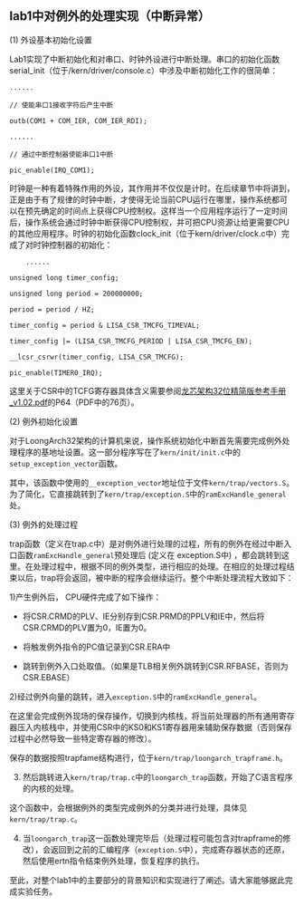 ## lab1中对例外的处理实现（中断异常）

(1) 外设基本初始化设置

Lab1实现了中断初始化和对串口、时钟外设进行中断处理。串口的初始化函数serial_init（位于/kern/driver/console.c）中涉及中断初始化工作的很简单：

```
......

// 使能串口1接收字符后产生中断

outb(COM1 + COM_IER, COM_IER_RDI);

......

// 通过中断控制器使能串口1中断

pic_enable(IRQ_COM1);
```

时钟是一种有着特殊作用的外设，其作用并不仅仅是计时。在后续章节中将讲到，正是由于有了规律的时钟中断，才使得无论当前CPU运行在哪里，操作系统都可以在预先确定的时间点上获得CPU控制权。这样当一个应用程序运行了一定时间后，操作系统会通过时钟中断获得CPU控制权，并可把CPU资源让给更需要CPU的其他应用程序。时钟的初始化函数clock_init（位于kern/driver/clock.c中）完成了对时钟控制器的初始化：

```
    ......

unsigned long timer_config;

unsigned long period = 200000000;

period = period / HZ;

timer_config = period & LISA_CSR_TMCFG_TIMEVAL;

timer_config |= (LISA_CSR_TMCFG_PERIOD | LISA_CSR_TMCFG_EN);

__lcsr_csrwr(timer_config, LISA_CSR_TMCFG);

pic_enable(TIMER0_IRQ);
```

这里关于CSR中的TCFG寄存器具体含义需要参阅[龙芯架构32位精简版参考手册_v1.02.pdf](https://mirrors.tuna.tsinghua.edu.cn/loongson/docs/loongarch/%E9%BE%99%E8%8A%AF%E6%9E%B6%E6%9E%8432%E4%BD%8D%E7%B2%BE%E7%AE%80%E7%89%88%E5%8F%82%E8%80%83%E6%89%8B%E5%86%8C_v1.02.pdf)的P64（PDF中的76页）。

(2) 例外初始化设置

对于LoongArch32架构的计算机来说，操作系统初始化中断首先需要完成例外处理程序的基地址设置。这一部分程序写在了`kern/init/init.c`中的`setup_exception_vector`函数。

其中，该函数中使用的`__exception_vector`地址位于文件`kern/trap/vectors.S`。为了简化，它直接跳转到了`kern/trap/exception.S`中的`ramExcHandle_general`处。

(3) 例外的处理过程

trap函数（定义在trap.c中）是对例外进行处理的过程，所有的例外在经过中断入口函数`ramExcHandle_general`预处理后 (定义在 exception.S中) ，都会跳转到这里。在处理过程中，根据不同的例外类型，进行相应的处理。在相应的处理过程结束以后，trap将会返回，被中断的程序会继续运行。整个中断处理流程大致如下：

1)产生例外后， CPU硬件完成了如下操作：

- 将CSR.CRMD的PLV、IE分别存到CSR.PRMD的PPLV和IE中，然后将CSR.CRMD的PLV置为0，IE置为0。

- 将触发例外指令的PC值记录到CSR.ERA中

- 跳转到例外入口处取值。（如果是TLB相关例外跳转到CSR.RFBASE，否则为CSR.EBASE）

2)经过例外向量的跳转，进入`exception.S`中的`ramExcHandle_general`。

在这里会完成例外现场的保存操作，切换到内核栈，将当前处理器的所有通用寄存器压入内核栈中，并使用CSR中的KS0和KS1寄存器用来辅助保存数据（否则保存过程中必然导致一些特定寄存器的修改）。

保存的数据按照trapfame结构进行，位于`kern/trap/loongarch_trapframe.h`。

3) 然后跳转进入`kern/trap/trap.c`中的`loongarch_trap`函数，开始了C语言程序的内核的处理。

这个函数中，会根据例外的类型完成例外的分类并进行处理，具体见`kern/trap/trap.c`。

4) 当`loongarch_trap`这一函数处理完毕后（处理过程可能包含对trapframe的修改），会返回到之前的汇编程序（`exception.S`中），完成寄存器状态的还原，然后使用ertn指令结束例外处理，恢复程序的执行。

至此，对整个lab1中的主要部分的背景知识和实现进行了阐述。请大家能够据此完成实验任务。